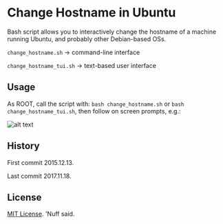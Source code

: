 # Change Hostname in Ubuntu 

Bash script allows you to interactively change the hostname of a machine running Ubuntu,
and probably other Debian-based OSs. 

`change_hostname.sh` &rarr; command-line interface

`change_hostname_tui.sh` &rarr; text-based user interface

## Usage 

As ROOT, call the script with: `bash change_hostname.sh` or `bash change_hostname_tui.sh`, then follow on screen prompts, e.g.: 

![alt text](https://github.com/marshki/change_hostname_ubuntu/blob/master/change_hostname_tui.png)

## History 

First commit 2015.12.13. 

Last commit 2017.11.18.  

## License 

[MIT License](https://opensource.org/licenses/MIT). 'Nuff said. 
